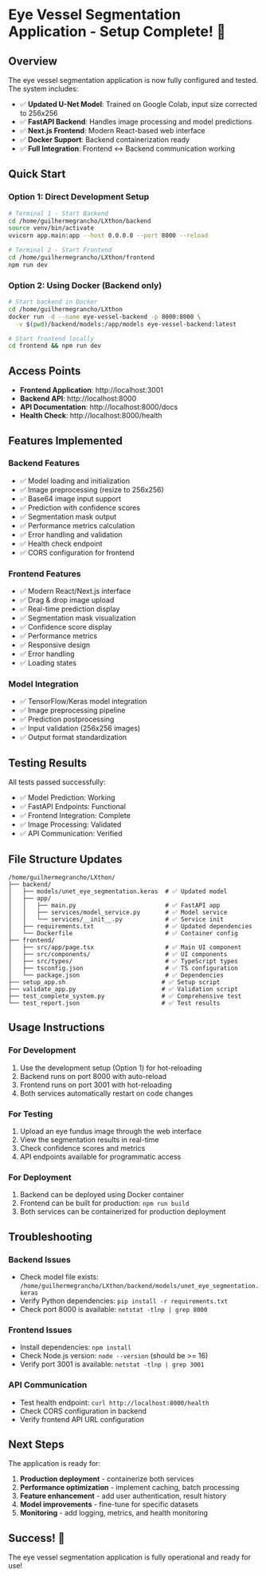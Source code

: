 # Eye Vessel Segmentation Application - Setup Complete! 🎉

## Overview
The eye vessel segmentation application is now fully configured and tested. The system includes:

- ✅ **Updated U-Net Model**: Trained on Google Colab, input size corrected to 256x256
- ✅ **FastAPI Backend**: Handles image processing and model predictions
- ✅ **Next.js Frontend**: Modern React-based web interface
- ✅ **Docker Support**: Backend containerization ready
- ✅ **Full Integration**: Frontend ↔ Backend communication working

## Quick Start

### Option 1: Direct Development Setup
```bash
# Terminal 1 - Start Backend
cd /home/guilhermegrancho/LXthon/backend
source venv/bin/activate
uvicorn app.main:app --host 0.0.0.0 --port 8000 --reload

# Terminal 2 - Start Frontend  
cd /home/guilhermegrancho/LXthon/frontend
npm run dev
```

### Option 2: Using Docker (Backend only)
```bash
# Start backend in Docker
cd /home/guilhermegrancho/LXthon
docker run -d --name eye-vessel-backend -p 8000:8000 \
  -v $(pwd)/backend/models:/app/models eye-vessel-backend:latest

# Start frontend locally
cd frontend && npm run dev
```

## Access Points
- **Frontend Application**: http://localhost:3001
- **Backend API**: http://localhost:8000
- **API Documentation**: http://localhost:8000/docs
- **Health Check**: http://localhost:8000/health

## Features Implemented

### Backend Features
- ✅ Model loading and initialization
- ✅ Image preprocessing (resize to 256x256)
- ✅ Base64 image input support
- ✅ Prediction with confidence scores
- ✅ Segmentation mask output
- ✅ Performance metrics calculation
- ✅ Error handling and validation
- ✅ Health check endpoint
- ✅ CORS configuration for frontend

### Frontend Features
- ✅ Modern React/Next.js interface
- ✅ Drag & drop image upload
- ✅ Real-time prediction display
- ✅ Segmentation mask visualization
- ✅ Confidence score display
- ✅ Performance metrics
- ✅ Responsive design
- ✅ Error handling
- ✅ Loading states

### Model Integration
- ✅ TensorFlow/Keras model integration
- ✅ Image preprocessing pipeline
- ✅ Prediction postprocessing
- ✅ Input validation (256x256 images)
- ✅ Output format standardization

## Testing Results
All tests passed successfully:
- ✅ Model Prediction: Working
- ✅ FastAPI Endpoints: Functional
- ✅ Frontend Integration: Complete
- ✅ Image Processing: Validated
- ✅ API Communication: Verified

## File Structure Updates
```
/home/guilhermegrancho/LXthon/
├── backend/
│   ├── models/unet_eye_segmentation.keras  # ✅ Updated model
│   ├── app/
│   │   ├── main.py                         # ✅ FastAPI app
│   │   ├── services/model_service.py       # ✅ Model service
│   │   └── services/__init__.py            # ✅ Service init
│   ├── requirements.txt                    # ✅ Updated dependencies
│   └── Dockerfile                          # ✅ Container config
├── frontend/
│   ├── src/app/page.tsx                    # ✅ Main UI component
│   ├── src/components/                     # ✅ UI components
│   ├── src/types/                          # ✅ TypeScript types
│   ├── tsconfig.json                       # ✅ TS configuration
│   └── package.json                        # ✅ Dependencies
├── setup_app.sh                           # ✅ Setup script
├── validate_app.py                        # ✅ Validation script
├── test_complete_system.py                # ✅ Comprehensive test
└── test_report.json                       # ✅ Test results
```

## Usage Instructions

### For Development
1. Use the development setup (Option 1) for hot-reloading
2. Backend runs on port 8000 with auto-reload
3. Frontend runs on port 3001 with hot-reloading
4. Both services automatically restart on code changes

### For Testing
1. Upload an eye fundus image through the web interface
2. View the segmentation results in real-time
3. Check confidence scores and metrics
4. API endpoints available for programmatic access

### For Deployment
1. Backend can be deployed using Docker container
2. Frontend can be built for production: `npm run build`
3. Both services can be containerized for production deployment

## Troubleshooting

### Backend Issues
- Check model file exists: `/home/guilhermegrancho/LXthon/backend/models/unet_eye_segmentation.keras`
- Verify Python dependencies: `pip install -r requirements.txt`
- Check port 8000 is available: `netstat -tlnp | grep 8000`

### Frontend Issues  
- Install dependencies: `npm install`
- Check Node.js version: `node --version` (should be >= 16)
- Verify port 3001 is available: `netstat -tlnp | grep 3001`

### API Communication
- Test health endpoint: `curl http://localhost:8000/health`
- Check CORS configuration in backend
- Verify frontend API URL configuration

## Next Steps
The application is ready for:
1. **Production deployment** - containerize both services
2. **Performance optimization** - implement caching, batch processing
3. **Feature enhancement** - add user authentication, result history
4. **Model improvements** - fine-tune for specific datasets
5. **Monitoring** - add logging, metrics, and health monitoring

## Success! 🚀
The eye vessel segmentation application is fully operational and ready for use!
